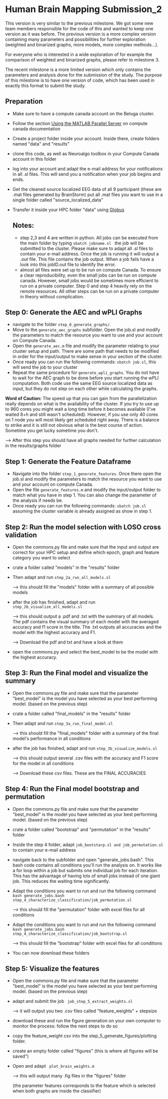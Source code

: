 # Human Brain Mapping Submission_2
This version is very similar to the previous milestone. We got some new team members responsible for the code of this and wanted to keep one version as it was before. The previous version is a more complex version containing many parameters and possibilities for further exploration (weighted and binarized graphs, more models, more complex methods...). 

For everyone who is interested in a wide exploration of for example the comparison of weighted and binarized graphs, please refer to milestone 3. 

The recent milestone is a more limited version which only contains the parameters and analysis done for the submission of the study. The purpose of this milestone is to have one version of code, which has been used in exactly this format to submit the study.  

## Preparation 
- Make sure to have a compute canada account on the Beluga cluster.

- Follow the section [Using the MATLAB Parallel Server](https://docs.computecanada.ca/wiki/MATLAB) on compute canada documentation

- Create a project folder inside your account. Inside there, create folders named "data" and "results"

- clone this code, as well as Neuroalgo toolbox in your Compute Canada account in this folder

- log into your account and adapt the e-mail address for your notifications in all .sl files. This will send you a notification when your job begins and ends. 

- Get the cleaned source localized EEG data of all 9 participant (these are .mat files generated by BrainStorm) put all .mat files you want to use in a single folder called "source_localized_data"

- Transfer it inside your HPC folder "data" using [Globus](https://globus.computecanada.ca/)

  ## Notes:

  - step 2,3 and 4 are written in python. All jobs can be executed from the main folder by typing  `sbatch jobname.sl `  the job will be submitted to the cluster. Please make sure to adapt all .sl files to contain your e-mail address. Once the job is running it will output a .out file. This file contains the job output. When a job fails have a look into this jobID.out file to identify the error.   
  - almost all files were set up to be run on compute Canada. To ensure a clear reproducibility, even the small jobs can be run on compute canada. However, small jobs would be sometimes more efficient to run on a private computer.  Step 0 and step 4 heavily rely on the remote resources. All other steps can be run on a private computer in theory without complication. 

## Step 0: Generate the AEC and wPLI Graphs

- navigate to the folder `step_0_generate_graphs/`.
- Move to the `generate_aec_graphs` subfolder. Open the job.sl and modify the parameters to match the resource you want to use and your account on Compute Canada.
- Open the `generate_aec.m` file and modify the parameter relating to your cluster setup and path. There are some path that needs to be modified in order for the input/output to make sense in your section of the cluster. 
- Once ready you can run the following commands: `sbatch job.sl`, this will send the job to your cluster
- Repeat the same procedure for `generate_wpli_graphs`. You do not have to wait for the AEC graph to be done before you start running the wPLI computation. Both code use the same EEG source localized data as input, but they do not step on each other while calculating the graphs.

**Word of Caution:** The speed up that you can gain from the parallelization really depends on what is the availability of the cluster. If you try to use up to 960 cores you might wait a long time before it becomes available (I've waited 8+h and still wasn't scheduled). However, if you use only 40 cores on 1 node you will most likely get scheduled right away. There is a balance to strike and it is still not obvious what is the best course of action. Sometime you get lucky sometime you don't.

--> After this step you should have all graphs needed for further calculation in the results/graphs folder

## Step 1: Generate the Feature Dataframe
- Navigate into the folder `step_1_generate_features`. Once there open the job.sl and modify the parameters to match the resource you want to use and your account on compute Canada. 
- Open the file `generate_features.m` and modify the input/output folder to match what you have in step 1. You can also change the parameter of the analysis if needs be.
- Once ready you can run the following commands: `sbatch job.sl` assuming the cluster variable is already assigned as show in step 1.

## Step 2: Run the model selection with LOSO cross validation
- Open the commons.py file and make sure that the input and output are correct for your HPC setup and define which epoch, graph and feature category you want to select

- crate a folder called  "models" in the "results" folder

- Then adapt and run `step_2a_run_all_models.sl` 

  --> this should fill the "models" folder with a summary of all possible models

- after the job has finished, adapt and run `step_2b_visualize_all_models.sl`

  --> this should output a .pdf and .txt with the summary of all models. The pdf contains the visual summary of each model with the averaged accuracy and f1 score in the title. The .txt outputs all accuracies and the model with the highest accuracy and F1. 

  --> Download the pdf and txt and have a look at them

- open the commons.py and select the best_model to be the model with the highest accuracy. 

## Step 3: Run the Final model and visualize the summary

- Open the commons.py file and make sure that the parameter "best_model" is the model you have selected as your best performing model. (based on the previous step) 

- crate a folder called  "final_models" in the "results" folder

- Then adapt and run `step_3a_run_final_model.sl` 

  --> this should fill the "final_models" folder with a summary of the final model's performance in all conditions

- after the job has finished, adapt and run `step_3b_visualize_models.sl`

  --> this should output several .csv files with the accuracy and F1 score for the model in all conditions  

  --> Download these csv files. These are the FINAL ACCURACIES

## Step 4: Run the Final model bootstrap and permutation

- Open the commons.py file and make sure that the parameter "best_model" is the model you have selected as your best performing model. (based on the previous step) 

- crate a folder called  "bootstrap" and "permutation" in the "results" folder

- Inside the step 4 folder, adapt  `job_bootstarp.sl and job_permutation.sl`  to contain your e-mail address

- navigate back to the subfolder  and open "generate_jobs.bash". This bash code contains all conditions you'll run the analysis on. It works like a for loop within a job but submits one individual job for each iteration. This has the advantage of having lots of small jobs instead of one giant job. This reduces the waiting time significantly.  

- Adapt the conditions you want to run and run the following command ` bash generate_jobs.bash step_4_characterize_classification/job_permutation.sl` 

  --> this should fill the "permutation" folder with excel files for all conditions 

- Adapt the conditions you want to run and run the following command ` bash generate_jobs.bash step_4_characterize_classification/job_bootstrap.sl` 

  --> this should fill the "bootstrap" folder with excel files for all conditions 

- You can now download these folders

## Step 5: Visualize the features

- Open the commons.py file and make sure that the parameter "best_model" is the model you have selected as your best performing model. (based on the previous step) 

- adapt and submit the job ` job_step_5_extract_weights.sl` 

  --> it will output you two .csv files  called "feature_weights" + stepsize

- download these and run the figure generation on your own computer to monitor the process: follow the next steps to do so

- copy the feature_weight csv into the step_5_generate_figures/plotting folder. 

- create an empty folder called "figures" (this is where all figures will be saved") 

- Open and adapt ` plot_brain_weights.m`  

  --> this will output many .fig files in the "figures" folder 

  (the parameter features corresponds to the feature which is selected when both graphs are inside the classifier)

  

